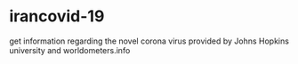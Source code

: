 # irancovid-19
get information regarding the novel corona virus provided by Johns Hopkins university and worldometers.info
